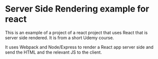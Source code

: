 # Server Side Rendering example for react

This is an example of a project of a react project that uses React that is server side rendered. It is from a short Udemy course. 

It uses Webpack and Node/Express to render a React app server side and send the HTML and the relevant JS to the client.